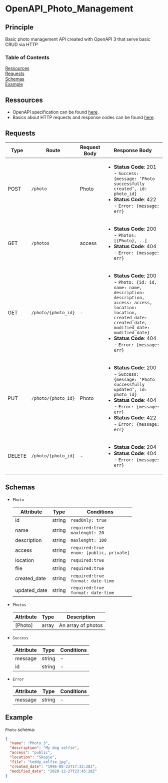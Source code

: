 # OpenAPI_Photo_Management

## Principle

Basic photo management API created with OpenAPI 3 that serve basic CRUD via HTTP

### Table of Contents  
[Ressources](#ressouces)  
[Requests](#Requests)  
[Schemas](#Schemas)   
[Example](#exemple)   

<a name="ressources"></a>
## Ressources

* OpenAPI specification can be found [here](https://swagger.io/specification/).
* Basics about HTTP requests and response codes can be found [here](https://www.restapitutorial.com/lessons/httpmethods.html).


## Requests

| Type | Route | Request Body | Response Body |
| --- | --- | ---| --- |
| POST | `/photo`|Photo|<ul><li> **Status Code**: 201 - `Success: {message: ‘Photo successfully created’, id: photo_id}`</li><li>**Status Code**: 422 - `Error: {message: err}`</li></ul>|
| GET |`/photos`|access|<ul><li>**Status Code**: 200 - `Photos: [{Photo}, ..]`  </li><li>**Status Code**: 404 -  `Error: {message: err}`  </li></ul>|
| GET |`/photo/{photo_id}`|-|<ul><li>**Status Code**: 200 - `Photo: {id: id, name: name, description: description, access: access, location: location, created_date: created_date, modified_date: modified_date}`  </li><li>**Status Code**: 404 -  `Error: {message: err}`  </li></ul>|
| PUT |`/photo/{photo_id}`|Photo|<ul><li>**Status Code**: 200 - `Success: {message: ‘Photo successfully updated’, id: photo_id}`  </li><li>**Status Code**: 404 -  `Error: {message: err}`</li><li>**Status Code**: 422 -  `Error: {message: err}`  </li></ul>|
| DELETE |`/photo/{photo_id}`|-|<ul><li>**Status Code**: 204  </li><li>**Status Code**: 404 -  `Error: {message: err}`  </li></ul>|

## Schemas

* `Photo`

    | Attribute | Type | Conditions |
    | --- | --- | --- |
    | id | string | `readOnly: true` |
    | name | string | `required:true`</br>`maxlenght: 20` |
    | description | string | `maxlenght: 100` |
    | access | string | `required:true`</br>`enum: [public, private]` |
    | location | string | `required:true` |
    | file | string | `required:true` |
    | created_date | string | `required:true`</br>`format: date-time` |
    | updated_date | string | `required:true`</br>`format: date-time` |

* `Photos`

    | Attribute | Type | Description |
    | --- | --- | --- |
    | [Photo] | array | An array of photos |

* `Success`

    | Attribute | Type | Conditions |
    | --- | --- | --- |
    | message | string | - |
    | id | string | - |

* `Error`

    | Attribute | Type | Conditions |
    | --- | --- | --- |
    | message | string | - |

<a name="example"></a>
## Example

`Photo` schema:

```json
{
  "name": "Photo_3",
  "description": "My dog selfie",
  "access": "public",
  "location": "Skopje",
  "file": "teddy_selfie.jpg",
  "created_date": "1996-08-23T17:32:28Z",
  "modified_date": "2020-12-27T23:45:28Z"
}
```


